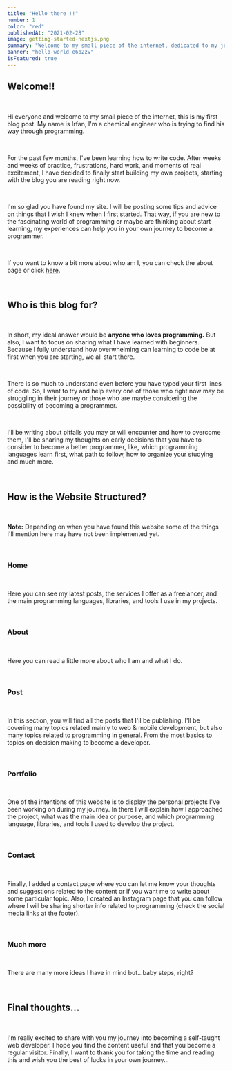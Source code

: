 ```yaml
---
title: "Hello there !!"
number: 1
color: "red"
publishedAt: "2021-02-28"
image: getting-started-nextjs.png
summary: "Welcome to my small piece of the internet, dedicated to my journey as a self-taught developer"
banner: "hello-world_e6b2zv"
isFeatured: true
---
```


## Welcome!!

&nbsp;

<!-- ![phoreka](getting-started-nextjs.png) -->

Hi everyone and welcome to my small piece of the internet, this is my first blog post. My name is Irfan, I'm a chemical engineer who is trying to find his way through programming.

&nbsp;

For the past few months, I've been learning how to write code. After weeks and weeks of practice, frustrations, hard work, and moments of real excitement, I have decided to finally start building my own projects, starting with the blog you are reading right now.

&nbsp;

I'm so glad you have found my site. I will be posting some tips and advice on things that I wish I knew when I first started. That way, if you are new to the fascinating world of programming or maybe are thinking about start learning, my experiences can help you in your own journey to become a programmer.

&nbsp;

If you want to know a bit more about who am I, you can check the about page or click [here](https://phoreka.com/about).

&nbsp;

## Who is this blog for?

&nbsp;

In short, my ideal answer would be **anyone who loves programming.** But also, I want to focus on sharing what I have learned with beginners. Because I fully understand how overwhelming can learning to code be at first when you are starting, we all start there.

&nbsp;

There is so much to understand even before you have typed your first lines of code. So, I want to try and help every one of those who right now may be struggling in their journey or those who are maybe considering the possibility of becoming a programmer.

&nbsp;

I'll be writing about pitfalls you may or will encounter and how to overcome them, I'll be sharing my thoughts on early decisions that you have to consider to become a better programmer, like, which programming languages learn first, what path to follow, how to organize your studying and much more.

&nbsp;

## How is the Website Structured?

&nbsp;

**Note:** Depending on when you have found this website some of the things I'll mention here may have not been implemented yet.

&nbsp;

### Home

&nbsp;

Here you can see my latest posts, the services I offer as a freelancer, and the main programming languages, libraries, and tools I use in my projects.

&nbsp;

### About

&nbsp;

Here you can read a little more about who I am and what I do.

&nbsp;

### Post

&nbsp;

In this section, you will find all the posts that I'll be publishing. I'll be covering many topics related mainly to web & mobile development, but also many topics related to programming in general. From the most basics to topics on decision making to become a developer.

&nbsp;

### Portfolio

&nbsp;

One of the intentions of this website is to display the personal projects I've been working on during my journey. In there I will explain how I approached the project, what was the main idea or purpose, and which programming language, libraries, and tools I used to develop the project.

&nbsp;

### Contact

&nbsp;

Finally, I added a contact page where you can let me know your thoughts and suggestions related to the content or if you want me to write about some particular topic.
Also, I created an Instagram page that you can follow where I will be sharing shorter info related to programming (check the social media links at the footer).

&nbsp;

### Much more

&nbsp;

There are many more ideas I have in mind but...baby steps, right?

&nbsp;

## Final thoughts...

&nbsp;

I'm really excited to share with you my journey into becoming a self-taught web developer. I hope you find the content useful and that you become a regular visitor. Finally, I want to thank you for taking the time and reading this and wish you the best of lucks in your own journey...
